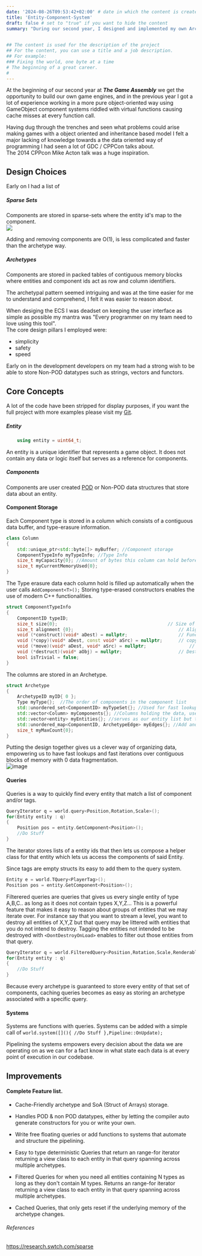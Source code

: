 ```yaml
---
date: '2024-08-26T09:53:42+02:00' # date in which the content is created - defaults to "today"
title: 'Entity-Component-System'
draft: false # set to "true" if you want to hide the content 
summary: "During our second year, I designed and implemented my own Archetype-based ECS in my own game engine."
    

## The content is used for the description of the project
## For the content, you can use a title and a job description.
## For example:
### Fixing the world, one byte at a time
# The beginning of a great career. 
# 
---
```


At the beginning of our second year at ***The Game Assembly*** we get the opportunity to build our own game engines, and in the previous year I got a lot of experience working in a more pure object-oriented way using GameObject component systems riddled with virtual functions causing cache misses at every function call. 

Having dug through the trenches and seen what problems could arise making games with a object oriented and inheritance based model I felt a major lacking of knowledge towards a the data oriented way of programming I had seen a lot of GDC / CPPCon talks about.  
The 2014 CPPcon Mike Acton talk was a huge inspiration.
## Design Choices
Early on I had a list of 

##### Sparse Sets
 Components are stored in sparse-sets where the entity id's map to the component.  
![](images/ecs/sparse.png)  
    
Adding and removing components are O(1), is less complicated and faster than the archetype way.
    
##### Archetypes 
Components are stored in packed tables of contiguous memory blocks where entities and component ids act as row and column identifiers.
    
The archetypal pattern seemed intriguing and was at the time easier for me to understand and comprehend, I felt it was easier to reason about.
    
When desiging the ECS I was deadset on keeping the user interface as simple as possible my mantra was "Every programmer on my team need to love using this tool".  
The core design pillars I employed were:
- simplicity 
- safety
- speed

Early on in the development developers on my team had a strong wish to be able to store Non-POD datatypes such as strings, vectors and functors.

## Core Concepts
A lot of the code have been stripped for display purposes, if you want the full project with more examples please visit my  [Git](https://github.com/WilliamArnberg/World).

##### Entity
```cpp
    using entity = uint64_t;
```
An entity is a unique identifier that represents a game object. It does not contain any data or logic itself but serves as a reference for components.

##### Components
Components are user created [POD](https://learn.microsoft.com/en-us/cpp/cpp/trivial-standard-layout-and-pod-types?view=msvc-170#pod-types) or Non-POD data structures that store data about an entity. 

#### Component Storage

Each Component type is stored in a column which consists of a contiguous data buffer, and type-erasure information.

```cpp
class Column 
{
    std::unique_ptr<std::byte[]> myBuffer; //Component storage
	ComponentTypeInfo myTypeInfo; //Type Info
	size_t myCapacity{0}; //Amount of bytes this column can hold before needing to grow
	size_t myCurrentMemoryUsed{0}; 
}
```
The Type erasure data each column hold is filled up automatically when the user calls `AddComponent<T>();` 
Storing type-erased constructors enables the use of modern C++ functionalities.
```cpp
struct ComponentTypeInfo
{
    ComponentID typeID;
	size_t size{0};											// Size of the component type in bytes
	size_t alignment {0};										// Alignment requirement of the type
	void (*construct)(void* aDest) = nullptr;					// Function pointer for default construction
	void (*copy)(void* aDest, const void* aSrc) = nullptr;		// copy constructor
	void (*move)(void* aDest, void* aSrc) = nullptr;				// Move constructor
	void (*destruct)(void* aObj) = nullptr;						// Destructor
	bool isTrivial = false;
}
```

The columns are stored in an Archetype.

```cpp
struct Archetype 
{
    ArchetypeID myID{ 0 };
    Type myType{};	//The order of components in the component list
    std::unordered_set<ComponentID> myTypeSet{}; //Used for fast lookup into the archetype if it contains a specific type
    std::vector<Column> myComponents{}; //Columns holding the data, use the entity row to access the specific component
    std::vector<entity> myEntities{}; //serves as our entity list but the order of entities are also the rows in the component columns
    std::unordered_map<ComponentID, ArchetypeEdge> myEdges{}; //Add and remove Edges.
    size_t myMaxCount{0};
}
```


Putting the design together gives us a clever way of organizing data, empowering us to have fast lookups and fast iterations over contiguous blocks of memory with 0 data fragmentation.  
![image](images/ecs/ECS_Layouts.png)

#### Queries

Queries is a way to quickly find every entity that match a list of component and/or tags.

```cpp  
QueryIterator q = world.query<Position,Rotation,Scale>();
for(Entity entity : q)
{
    Position pos = entity.GetComponent<Position>();
    //Do Stuff
}

```
The iterator stores lists of a entity ids that then lets us compose a helper class for that entity which lets us access the components of said Entity. 

Since tags are empty structs its easy to add them to the query system.
```cpp  
Entity e = world.TQuery<PlayerTag>();
Position pos = entity.GetComponent<Position>();

```
Filterered queries are queries that gives us every single entity of type A,B,C.. as long as it does not contain types X,Y,Z...
This is a powerful feature that makes it easy to reason about groups of entities that we may iterate over.
For instance say that you want to stream a level, you want to destroy all entities of X,Y,Z but that query may be littered with entities that you do not intend to destroy. Tagging the entities not intended to be destroyed with `<DontDestroyOnLoad>` enables to filter out those entities from that query.

```cpp  
QueryIterator q = world.FilteredQuery<Position,Rotation,Scale,Renderable>(std::tuple<DontDestroyOnLoad>());
for(Entity entity : q)
{
    //Do Stuff
}

```


Because every archetype is guaranteed to store every entity of that set of components, caching queries becomes as easy as storing an archetype associated with a specific query.





#### Systems

Systems are functions with queries.
Systems can be added with a simple call of `world.system([](){ //Do Stuff },Pipeline::OnUpdate);`

Pipelining the systems empowers every decision about the data we are operating on as we can for a fact know in what state each data is at every point of execution in our codebase.


## Improvements
  


<!-- ![](/images/works/ecs.webp) -->
#### Complete Feature list.
* Cache-Friendly archetype and SoA (Struct of Arrays) storage.  
* Handles POD & non POD datatypes, either by letting the compiler auto generate constructors for you or write your own.  
* Write free floating queries or add functions to systems that automate and structure the pipelining. 

* Easy to type deterministic Queries that return an range-for iterator returning a view class to each entity in that query spanning across multiple archetypes.  

* Filtered Queries for when you need all entities containing N types as long as they don't contain M types.
Returns an range-for iterator returning a view class to each entity in that query spanning across multiple archetypes.  

* Cached Queries, that only gets reset if the underlying memory of the archetype changes. 

###### References
<https://research.swtch.com/sparse>